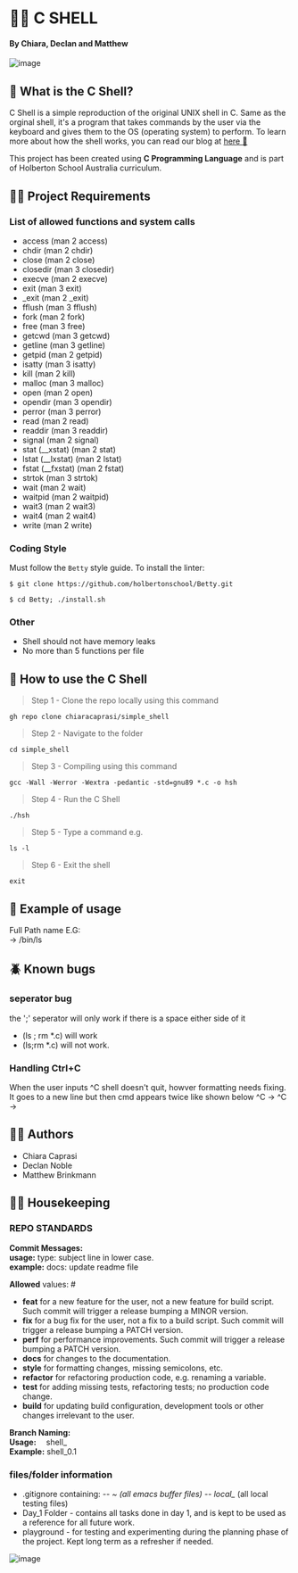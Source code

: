 #  🌊🐚 C SHELL 
#### By Chiara, Declan and Matthew

   ![image](https://user-images.githubusercontent.com/91517809/162389298-d8dadda8-e83f-4641-8954-cd7e697a5275.png) 

## 🤿 What is the C Shell? 

C Shell is a simple reproduction of the original UNIX shell in C. Same as the orginal shell, it's a program that takes commands by the user via the keyboard and gives them to the OS (operating system) to perform. 
To learn more about how the shell works, you can read our blog at [here 🔗](https://medium.com/@chiaracaprasi/how-the-shell-works)

This project has been created using **C Programming Language** and is part of Holberton School Australia curriculum. 


## 🧜🏻 Project Requirements 

### List of allowed functions and system calls
- access (man 2 access)
- chdir (man 2 chdir)
- close (man 2 close)
- closedir (man 3 closedir)
- execve (man 2 execve)
- exit (man 3 exit)
- _exit (man 2 _exit)
- fflush (man 3 fflush)
- fork (man 2 fork)
- free (man 3 free)
- getcwd (man 3 getcwd)
- getline (man 3 getline)
- getpid (man 2 getpid)
- isatty (man 3 isatty)
- kill (man 2 kill)
- malloc (man 3 malloc)
- open (man 2 open)
- opendir (man 3 opendir)
- perror (man 3 perror)
- read (man 2 read)
- readdir (man 3 readdir)
- signal (man 2 signal)
- stat (__xstat) (man 2 stat)
- lstat (__lxstat) (man 2 lstat)
- fstat (__fxstat) (man 2 fstat)
- strtok (man 3 strtok)
- wait (man 2 wait)
- waitpid (man 2 waitpid)
- wait3 (man 2 wait3)
- wait4 (man 2 wait4)
- write (man 2 write)

### Coding Style

Must follow the ```Betty``` style guide. To install the linter: 

```
$ git clone https://github.com/holbertonschool/Betty.git

$ cd Betty; ./install.sh
```

### Other 

- Shell should not have memory leaks
- No more than 5 functions per file


## 🦪 How to use the C Shell 

> Step 1 - Clone the repo locally using this command 
```
gh repo clone chiaracaprasi/simple_shell
```
> Step 2 - Navigate to the folder 
```
cd simple_shell
```
> Step 3 - Compiling using this command 
```
gcc -Wall -Werror -Wextra -pedantic -std=gnu89 *.c -o hsh 
```

> Step 4 - Run the C Shell
```
./hsh
```
> Step 5 - Type a command e.g.
```
ls -l 
```
> Step 6 - Exit the shell 
```
exit 
```

## 🦀 Example of usage  
Full Path name E.G:   
-> /bin/ls    

## 🪲 Known bugs
### seperator bug
the ';' seperator will only work if there is a space either side of it   
- (ls ; rm *.c) will work      
- (ls;rm *.c) will not work.     
### Handling Ctrl+C 
When the user inputs ^C shell doesn't quit, howver formatting needs fixing. 
It goes to a new line but then cmd appears twice like shown below
^C -> 
^C -> 

## ✍🏽 Authors

- Chiara Caprasi
- Declan Noble
- Matthew Brinkmann 

## 🧹🧺 Housekeeping


### REPO STANDARDS
**Commit Messages:**   
**usage:** type: subject line in lower case.   
**example:** docs: update readme file   

**Allowed** <type> values: #
- **feat** for a new feature for the user, not a new feature for build script. Such commit will trigger a release bumping a MINOR version.
- **fix** for a bug fix for the user, not a fix to a build script. Such commit will trigger a release bumping a PATCH version.
- **perf** for performance improvements. Such commit will trigger a release bumping a PATCH version.
- **docs** for changes to the documentation.
- **style** for formatting changes, missing semicolons, etc.
- **refactor** for refactoring production code, e.g. renaming a variable.
- **test** for adding missing tests, refactoring tests; no production code change.
- **build** for updating build configuration, development tools or other changes irrelevant to the user.
   
**Branch Naming:**   
**Usage:**   shell_<tasknumber>   
**Example:** shell_0.1   

### files/folder information 
- .gitignore containing: 
-- *~ (all emacs buffer files)
-- local_* (all local testing files)
- Day_1 Folder - contains all tasks done in day 1, and is kept to be used as a reference for all future work.
- playground - for testing and experimenting during the planning phase of the project. Kept long term as a refresher if needed.
   
![image](https://user-images.githubusercontent.com/91517809/162389572-c197bc8a-315a-4c22-8c3b-aac698625e25.png)

  
  
